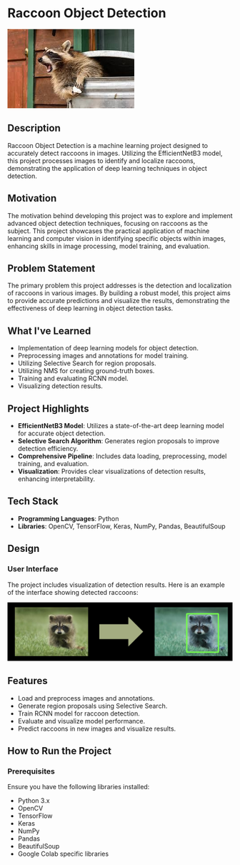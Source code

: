 # Raccoon Object Detection

![Raccoon photo example](./img/intro.jpeg)

## Description

Raccoon Object Detection is a machine learning project designed to accurately detect raccoons in images. Utilizing the EfficientNetB3 model, this project processes images to identify and localize raccoons, demonstrating the application of deep learning techniques in object detection.

## Motivation

The motivation behind developing this project was to explore and implement advanced object detection techniques, focusing on raccoons as the subject. This project showcases the practical application of machine learning and computer vision in identifying specific objects within images, enhancing skills in image processing, model training, and evaluation.

## Problem Statement

The primary problem this project addresses is the detection and localization of raccoons in various images. By building a robust model, this project aims to provide accurate predictions and visualize the results, demonstrating the effectiveness of deep learning in object detection tasks.

## What I've Learned

- Implementation of deep learning models for object detection.
- Preprocessing images and annotations for model training.
- Utilizing Selective Search for region proposals.
- Utilizing NMS for creating ground-truth boxes.
- Training and evaluating RCNN model.
- Visualizing detection results.

## Project Highlights

- **EfficientNetB3 Model**: Utilizes a state-of-the-art deep learning model for accurate object detection.
- **Selective Search Algorithm**: Generates region proposals to improve detection efficiency.
- **Comprehensive Pipeline**: Includes data loading, preprocessing, model training, and evaluation.
- **Visualization**: Provides clear visualizations of detection results, enhancing interpretability.

## Tech Stack

- **Programming Languages**: Python
- **Libraries**: OpenCV, TensorFlow, Keras, NumPy, Pandas, BeautifulSoup

## Design

### User Interface

The project includes visualization of detection results. Here is an example of the interface showing detected raccoons:

![Raccoon Detection Example](./img/work_example.png)

## Features

- Load and preprocess images and annotations.
- Generate region proposals using Selective Search.
- Train RCNN model for raccoon detection.
- Evaluate and visualize model performance.
- Predict raccoons in new images and visualize results.

## How to Run the Project

### Prerequisites

Ensure you have the following libraries installed:
- Python 3.x
- OpenCV
- TensorFlow
- Keras
- NumPy
- Pandas
- BeautifulSoup
- Google Colab specific libraries
